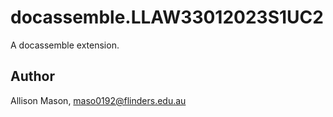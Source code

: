 # docassemble.LLAW33012023S1UC2

A docassemble extension.

## Author

Allison Mason, maso0192@flinders.edu.au

